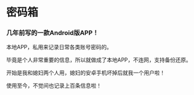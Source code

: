 # 密码箱

### 几年前写的一款Android版APP！

本地APP，私用来记录日常各类账号密码的。

毕竟是个人非常重要的信息，所以就做成了本地APP，不连网，支持备份还原。

开始是我和媳妇两个人用，媳妇的安卓手机坏掉后就我一个用户啦！

使用至今，不觉间也记录上百条信息啦！
 
